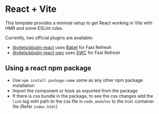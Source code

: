 # React + Vite

This template provides a minimal setup to get React working in Vite with HMR and some ESLint rules.

Currently, two official plugins are available:

- [@vitejs/plugin-react](https://github.com/vitejs/vite-plugin-react/blob/main/packages/plugin-react/README.md) uses [Babel](https://babeljs.io/) for Fast Refresh
- [@vitejs/plugin-react-swc](https://github.com/vitejs/vite-plugin-react-swc) uses [SWC](https://swc.rs/) for Fast Refresh

## Using a react npm package
- Use `npm install package-name` same as any other npm package installation
- Import the component or hook as exported from the package
- If there is css bundle in the package, to see the css changes add the `link` tag with path to the css file in `node_modules` to the `html` container file (Refer `index.html`)